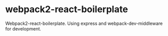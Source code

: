 # webpack2-react-boilerplate
Webpack2-react-boilerplate. Using express and webpack-dev-middleware for development.
